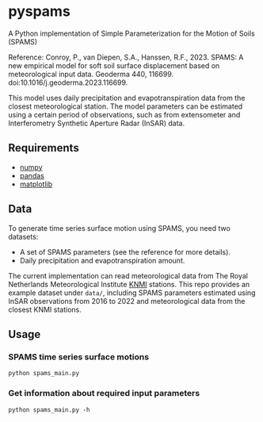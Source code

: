 # pyspams
A Python implementation of Simple Parameterization for the Motion of Soils (SPAMS)

Reference: Conroy, P., van Diepen, S.A., Hanssen, R.F., 2023. SPAMS: A new empirical model for soft soil surface displacement based on meteorological input data. Geoderma 440, 116699. doi:10.1016/j.geoderma.2023.116699.

This model uses daily precipitation and evapotranspiration data from the closest meteorological station. The model parameters can be estimated using a certain period of observations, such as from extensometer and Interferometry Synthetic Aperture Radar (InSAR) data.

## Requirements
- [numpy](https://numpy.org/)
- [pandas](https://pandas.pydata.org/)
- [matplotlib](https://matplotlib.org/)

## Data
To generate time series surface motion using SPAMS, you need two datasets:
- A set of SPAMS parameters (see the reference for more details).
- Daily precipitation and evapotranspiration amount.

The current implementation can read meteorological data from The Royal Netherlands Meteorological Institute [KNMI](https://www.knmi.nl/nederland-nu/klimatologie/daggegevens) stations. This repo provides an example dataset under `data/`, including SPAMS parameters estimated using InSAR observations from 2016 to 2022 and meteorological data from the closest KNMI stations.

## Usage
### SPAMS time series surface motions
```
python spams_main.py
```

### Get information about required input parameters
```
python spams_main.py -h
```

